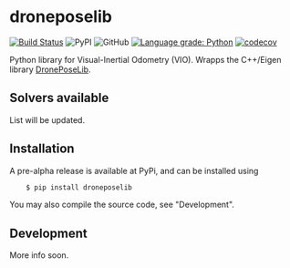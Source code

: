 # droneposelib

[![Build Status](https://travis-ci.com/marcusvaltonen/python-droneposelib.svg?branch=main)](https://travis-ci.com/marcusvaltonen/python-droneposelib)
![PyPI](https://img.shields.io/pypi/v/droneposelib)
![GitHub](https://img.shields.io/github/license/marcusvaltonen/python-droneposelib)
[![Language grade: Python](https://img.shields.io/lgtm/grade/python/g/marcusvaltonen/python-droneposelib.svg?logo=lgtm&logoWidth=18)](https://lgtm.com/projects/g/marcusvaltonen/python-droneposelib/context:python)
[![codecov](https://codecov.io/gh/marcusvaltonen/python-droneposelib/branch/main/graph/badge.svg)](https://codecov.io/gh/marcusvaltonen/python-droneposelib)

Python library for Visual-Inertial Odometry (VIO).
Wrapps the C++/Eigen library [DronePoseLib](https://github.com/marcusvaltonen/DronePoseLib).

## Solvers available
List will be updated.

## Installation
A pre-alpha release is available at PyPi, and can be installed using
```bash
    $ pip install droneposelib
```
You may also compile the source code, see "Development".

## Development
More info soon.
